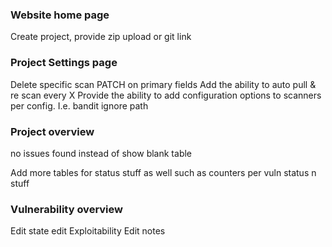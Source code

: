 ### Website home page
Create project, provide zip upload or git link

### Project Settings page
Delete specific scan
PATCH on primary fields
Add the ability to auto pull & re scan every X
Provide the ability to add configuration options to scanners per config. I.e. bandit ignore path

### Project overview
no issues found instead of show blank table

Add more tables for status stuff as well such as counters per vuln status n stuff

### Vulnerability overview
Edit state
edit Exploitability
Edit notes
